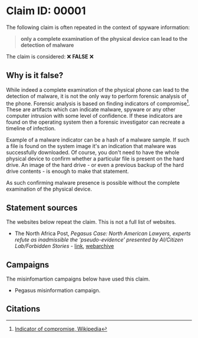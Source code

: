 # Claim ID: 00001

The following claim is often repeated in the context of spyware information:

> **only a complete examination of the physical device can lead to the detection of malware**

The claim is considered: :x: **FALSE** :x:

## Why is it false?
While indeed a complete examination of the physical phone can lead to the detection of malware, it is not the only way to perform forensic analysis of the phone. Forensic analysis is based on finding indicators of compromise[^wiki]. These are artifacts which can indicate malware, spyware or any other computer intrusion with some level of confidence. If these indicators are found on the operating system then a forensic investigator can recreate a timeline of infection.

Example of a malware indicator can be a hash of a malware sample. If such a file is found on the system image it's an indication that malware was successfully downloaded. Of course, you don't need to have the whole physical device to confirm whether a particular file is present on the hard drive. An image of the hard drive - or even a previous backup of the hard drive contents - is enough to make that statement.

As such confirming malware presence is possible without the complete examination of the physical device.

## Statement sources
The websites below repeat the claim. This is not a full list of websites.
* The North Africa Post, *Pegasus Case: North American Lawyers, experts refute as inadmissible the ‘pseudo-evidence’ presented by AI/Citizen Lab/Forbidden Stories* - [link](https://northafricapost.com/65628-pegasus-case-north-american-lawyers-experts-refute-as-inadmissible-the-pseudo-evidence-presented-by-ai-citizen-lab-forbidden-stories.html), [webarchive](https://web.archive.org/web/20230303162614/https://northafricapost.com/65628-pegasus-case-north-american-lawyers-experts-refute-as-inadmissible-the-pseudo-evidence-presented-by-ai-citizen-lab-forbidden-stories.html)

## Campaigns
The misinfomartion campaigns below have used this claim.
* Pegasus misinformation campaign.

## Citations
[^wiki]: [Indicator of compromise, Wikipedia](https://en.wikipedia.org/wiki/Indicator_of_compromise)
